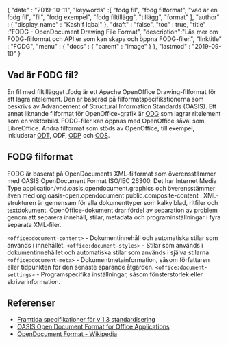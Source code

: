 {
  "date" : "2019-10-11",
  "keywords" :[ "fodg fil", "fodg filformat", "vad är en fodg fil", "fil", "fodg exempel", "fodg filtillägg", "tillägg", "format" ],
  "author" : {
    "display_name" : "Kashif Iqbal"
},
  "draft" : "false",
  "toc" : true,
  "title" :"FODG - OpenDocument Drawing File Format",
  "description":"Läs mer om FODG-filformat och API:er som kan skapa och öppna FODG-filer.",
  "linktitle" : "FODG",
  "menu" : {
    "docs" : {
      "parent" : "image"
}
},
  "lastmod" : "2019-09-10"
}

## Vad är FODG fil?

En fil med filtillägget .fodg är ett Apache OpenOffice Drawing-filformat för att lagra ritelement. Den är baserad på filformatspecifikationerna som beskrivs av Advancement of Structural Information Standards (OASIS). Ett annat liknande filformat för OpenOffice-grafik är [ODG](/sv/image/odg/) som lagrar ritelement som en vektorbild. FODG-filer kan öppnas med OpenOffice såväl som LibreOffice. Andra filformat som stöds av OpenOffice, till exempel, inkluderar [ODT](/sv/ordbehandling/odt/), ODF, [ODP](/sv/presentation/odp/) och [ODS](/sv/spreadsheet/ods/).

## FODG filformat

FODG är baserat på OpenDocuments XML-filformat som överensstämmer med OASIS OpenDocument Format ISO/IEC 26300. Det har Internet Media Type application/vnd.oasis.opendocument.graphics och överensstämmer även med org.oasis-open.opendocument public.composite-content . XML-strukturen är gemensam för alla dokumenttyper som kalkylblad, ritfiler och textdokument. OpenOffice-dokument drar fördel av separation av problem genom att separera innehåll, stilar, metadata och programinställningar i fyra separata XML-filer.

`<office:document-content>` - Dokumentinnehåll och automatiska stilar som används i innehållet.
`<office:document-styles>` - Stilar som används i dokumentinnehållet och automatiska stilar som används i själva stilarna.
`<office:document-meta>` - Dokumentmetainformation, såsom författaren eller tidpunkten för den senaste sparande åtgärden.
`<office:document-settings>` - Programspecifika inställningar, såsom fönsterstorlek eller skrivarinformation.

## Referenser ##
* [Framtida specifikationer för v 1.3 standardisering ](https://docs.oasis-open.org/office/OpenDocument/v1.3/cs01/OpenDocument-v1.3-cs01.zip)
* [OASIS Open Document Format for Office Applications](https://www.oasis-open.org/committees/tc_home.php?wg_abbrev=office)
* [OpenDocument Format - Wikipedia](https://en.wikipedia.org/wiki/OpenDocument)

